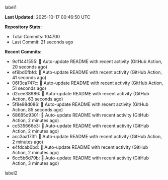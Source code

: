 
label1 
<!-- ACTIVITY_START -->
**Last Updated:** 2025-10-17 00:46:50 UTC

**Repository Stats:**
- Total Commits: 104700
- Last Commit: 21 seconds ago

**Recent Commits:**
- 9cf1441555: 🤖 Auto-update README with recent activity (GitHub Action, 20 seconds ago)
- ef9bd0fbfd: 🤖 Auto-update README with recent activity (GitHub Action, 41 seconds ago)
- 06f3ca747c: 🤖 Auto-update README with recent activity (GitHub Action, 51 seconds ago)
- d2cee38986: 🤖 Auto-update README with recent activity (GitHub Action, 63 seconds ago)
- 5f8e98d086: 🤖 Auto-update README with recent activity (GitHub Action, 85 seconds ago)
- 68685d9301: 🤖 Auto-update README with recent activity (GitHub Action, 2 minutes ago)
- cc535666e3: 🤖 Auto-update README with recent activity (GitHub Action, 2 minutes ago)
- acc3aa173f: 🤖 Auto-update README with recent activity (GitHub Action, 2 minutes ago)
- e4fdcab0bd: 🤖 Auto-update README with recent activity (GitHub Action, 2 minutes ago)
- 6cc5b6d79b: 🤖 Auto-update README with recent activity (GitHub Action, 3 minutes ago)
<!-- ACTIVITY_END -->

label2
